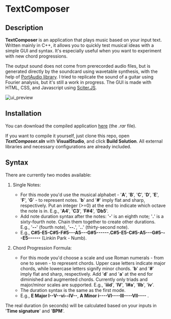 # TextComposer
## Description
**TextComposer** is an application that plays music based on your input text. Written mainly in C++, it allows you to quickly test musical ideas with a simple GUI and syntax. It's especially useful when you want to experiment with new chord progressions.

The output sound does not come from prerecorded audio files, but is generated directly by the soundcard using wavetable synthesis, with the help of [PortAudio library](http://portaudio.com/). I tried to replicate the sound of a guitar using Fourier analysis, but it's still a work in progress. The GUI is made with HTML, CSS, and Javascript using [Sciter.JS](https://github.com/c-smile/sciter-js-sdk).

![ui_preview](https://user-images.githubusercontent.com/72154050/141652112-01f7595e-d49a-4559-9815-01c53a7559c5.png)
## Installation
You can download the compiled application [here](https://github.com/bucket420/TextComposer/releases) (the *.rar* file).  

If you want to compile it yourself, just clone this repo, open ***TextComposer.sln*** with **VisualStudio**, and click **Build Solution**. All external libraries and necessary configurations are already included. 
## Syntax
There are currently two modes available: 
1. Single Notes:  
	- For this mode you'd use the musical alphabet - '**A**', '**B**', '**C**', '**D**', '**E**', '**F**', '**G**' - to represent notes. '**b**' and '**#**' imply flat and sharp, respectively. Put an integer (>=0) at 	the end to indicate which octave the note is in. E.g., '**A4**', '**C3**', '**F#4**', '**Db5**'.  
	- Add note duration syntax after the notes: '**-**' is an eighth note; '**.**' is a sixty-fourth note. Chain them together to create other durations. E.g., '**--**' (fourth note), '**--.**', '**..**' (thirty-second note).  
	- E.g., **C#5-E5-C#5-F#5---A5---G#5------.C#5-E5-C#5-A5---G#5---E5------** (Linkin Park - Numb).
	
2. Chord Progression Formula:
	- For this mode you'd choose a scale and use Roman numerals - from one to seven - to represent chords. Upper case letters indicate major chords, while lowercase letters signify minor chords. '**b**' and '**#**' imply flat and sharp, respectively. Add '**d**' and '**a**' at the end for diminished and augmented chords. Currently only triads and major/minor scales are supported. E.g., '**iiid**', '**IV**', '**I#a**', '**IIb**', '**iv**'.
	- The duration syntax is the same as the first mode.
	- E.g., **E Major I--V--vi--IV--**, **A Minor i----VI----III----VII----** .
	
The real duration (in seconds) will be calculated based on your inputs in '**Time signature**' and '**BPM**'.
